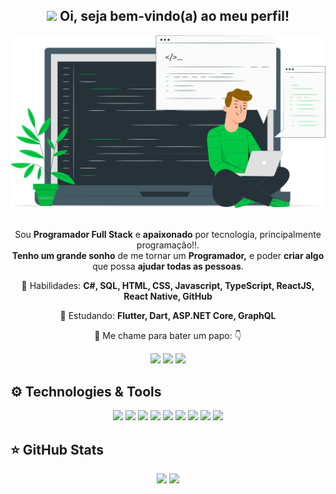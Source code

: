 <span align="center">

## <img src="#" width="30px"> Oi, seja bem-vindo(a) ao meu perfil!</h2>

</span>

<div align="center">

<img src="https://raw.githubusercontent.com/GustavoSaraiva-Dev/GustavoSaraiva-Dev/main/codeguy.png" width="700px" />

</div>
<br>
<p align="center">  
  Sou <strong>Programador Full Stack</strong> e <strong>apaixonado</strong> por tecnologia, principalmente programação!!.<br />
<strong>Tenho um grande sonho</strong> de me tornar um <strong>Programador,</strong>
e poder <strong>criar algo</strong> que possa <strong>ajudar todas as pessoas</strong>.
</p>

<p align="center">
  🏁 Habilidades: <strong>C#, SQL, HTML, CSS, Javascript, TypeScript, ReactJS, React Native, GitHub</strong>
</p>

<p align="center">
  🚀  Estudando: <strong>Flutter, Dart, ASP.NET Core, GraphQL</strong>
</p>

<p align="center">
  💬 Me chame para bater um papo: 👇
</p>

<p align="center">  
  <a href="https://www.instagram.com/guh.saraiva/" target="_blank" alt="Instagram">
  <img src="https://img.shields.io/badge/-Instagram-E4405F?style=for-the-badge&colorA=E4405F&colorB=151321&logo=instagram&logoColor=white&logoWidth=20&link=https://www.instagram.com/guh.saraiva/"/></a>
  
  <a href="https://www.facebook.com/lg.saraiva" target="_blank" alt="Facebook">
  <img src="https://img.shields.io/badge/-Facebook-3b5998?style=for-the-badge&colorA=3b5998&colorB=151321&logo=facebook&logoColor=white&logoWidth=20&link=https://www.facebook.com/lg.saraiva/"/></a>
  
  <a href="https://www.linkedin.com/in/luiz-gustavo-saraiva/" target="_blank" alt="Linkedin">
  <img src="https://img.shields.io/badge/-Linkedin-0e76a8?style=for-the-badge&colorA=0e76a8&colorB=151321&logo=Linkedin&logoColor=white&logoWidth=20&link=https://www.linkedin.com/in/luiz-gustavo-saraiva/" /></a>
</p>  

## ⚙ Technologies & Tools

<p align="center">
  
 
 <img src="https://img.shields.io/badge/-JavaScript-f7df1e?style=flat-square&colorA=151321&colorB=f7df1e&logo=javascript&logoColor=white"/> 
 <img src="https://img.shields.io/badge/-Typecript-007ACC?style=flat-square&colorA=151321&colorB=007ACC&logo=typescript&logoColor=white"/>
<img src="https://img.shields.io/badge/React%20Js%20-%2320232a.svg?&style=flat-square&colorA=151321&colorB=2361DA&logo=react&logoColor=white"/>
<img src="https://img.shields.io/badge/React%20Native-574394?&style=flat-square&colorA=151321&logo=react&logoColor=white"/>
<a href="https://www.figma.com/" target="_blank" alt="Figma"><img src="https://img.shields.io/badge/Figma-F24E1E?&style=flat-square&colorA=151321&logo=figma&logoColor=white"/></a>
<img src="https://img.shields.io/badge/-npm-CB3837?style=flat-square&logo=npm"/>
<img src="https://img.shields.io/badge/-GitHub-181717?style=flat-square&logo=github"/>
<img src="https://img.shields.io/badge/CSS3-1572B6.svg?&style=flat-square&logo=css3&logoColor=white"/>
<img src="https://img.shields.io/badge/firebase-%23F7DF1E.svg?&style=flat-square&logo=firebase&logoColor=white"/>

</p>

## ⭐ GitHub Stats

<p align="center">
  <img src="https://github-readme-stats.vercel.app/api/top-langs/?username=gustavosaraiva-dev&bg_color=DEG,14141B,0D1117&title_color=00C843&text_color=DBDBDB&icon_color=00C843&border_color=00C843&show_icons=true&layout=compact&custom_title=Top 5 Most Used Languages">
<img src="https://github-readme-stats.vercel.app/api?username=gustavosaraiva-dev&bg_color=DEG,14141B,0D1117&title_color=00C843&text_color=DBDBDB&icon_color=00C843&border_color=00C843&show_icons=true&line_height=25&hide_title=true">
</p>
